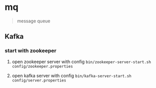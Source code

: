 # mq
> message queue


## Kafka

### start with zookeeper
1. open zookeeper server with config
`bin/zookeeper-server-start.sh config/zookeeper.properties`

2. open kafka server with config
`bin/kafka-server-start.sh config/server.properties`
